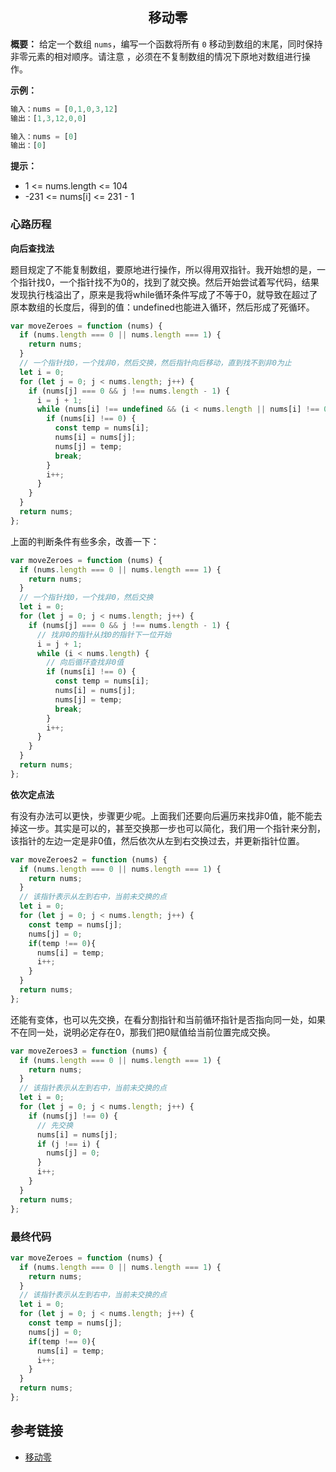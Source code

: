 <h2 align="center" id="移动零">移动零</h2>

**概要：** 给定一个数组 `nums`，编写一个函数将所有 `0` 移动到数组的末尾，同时保持非零元素的相对顺序。请注意 ，必须在不复制数组的情况下原地对数组进行操作。

**示例：**

```js
输入：nums = [0,1,0,3,12]
输出：[1,3,12,0,0]

输入：nums = [0]
输出：[0]
```

**提示：**

- 1 <= nums.length <= 104
- -231 <= nums[i] <= 231 - 1



### 心路历程

**向后查找法**

题目规定了不能复制数组，要原地进行操作，所以得用双指针。我开始想的是，一个指针找0，一个指针找不为0的，找到了就交换。然后开始尝试着写代码，结果发现执行栈溢出了，原来是我将while循环条件写成了不等于0，就导致在超过了原本数组的长度后，得到的值：undefined也能进入循环，然后形成了死循环。

```js
var moveZeroes = function (nums) {
  if (nums.length === 0 || nums.length === 1) {
    return nums;
  }
  // 一个指针找0，一个找非0，然后交换，然后指针向后移动，直到找不到非0为止
  let i = 0;
  for (let j = 0; j < nums.length; j++) {
    if (nums[j] === 0 && j !== nums.length - 1) {
      i = j + 1;
      while (nums[i] !== undefined && (i < nums.length || nums[i] !== 0)) {
        if (nums[i] !== 0) {
          const temp = nums[i];
          nums[i] = nums[j];
          nums[j] = temp;
          break;
        }
        i++;
      }
    }
  }
  return nums;
};
```

上面的判断条件有些多余，改善一下：

```js
var moveZeroes = function (nums) {
  if (nums.length === 0 || nums.length === 1) {
    return nums;
  }
  // 一个指针找0，一个找非0，然后交换
  let i = 0;
  for (let j = 0; j < nums.length; j++) {
    if (nums[j] === 0 && j !== nums.length - 1) {
      // 找非0的指针从找0的指针下一位开始
      i = j + 1;
      while (i < nums.length) {
        // 向后循环查找非0值
        if (nums[i] !== 0) {
          const temp = nums[i];
          nums[i] = nums[j];
          nums[j] = temp;
          break;
        }
        i++;
      }
    }
  }
  return nums;
};
```



**依次定点法**

有没有办法可以更快，步骤更少呢。上面我们还要向后遍历来找非0值，能不能去掉这一步。其实是可以的，甚至交换那一步也可以简化，我们用一个指针来分割，该指针的左边一定是非0值，然后依次从左到右交换过去，并更新指针位置。

```js
var moveZeroes2 = function (nums) {
  if (nums.length === 0 || nums.length === 1) {
    return nums;
  }
  // 该指针表示从左到右中，当前未交换的点
  let i = 0;
  for (let j = 0; j < nums.length; j++) {
    const temp = nums[j];
    nums[j] = 0;
    if(temp !== 0){
      nums[i] = temp;
      i++;
    }
  }
  return nums;
};
```

还能有变体，也可以先交换，在看分割指针和当前循环指针是否指向同一处，如果不在同一处，说明必定存在0，那我们把0赋值给当前位置完成交换。

```js
var moveZeroes3 = function (nums) {
  if (nums.length === 0 || nums.length === 1) {
    return nums;
  }
  // 该指针表示从左到右中，当前未交换的点
  let i = 0;
  for (let j = 0; j < nums.length; j++) {
    if (nums[j] !== 0) {
      // 先交换
      nums[i] = nums[j];
      if (j !== i) {
        nums[j] = 0;
      }
      i++;
    }
  }
  return nums;
};
```



### 最终代码

```js
var moveZeroes = function (nums) {
  if (nums.length === 0 || nums.length === 1) {
    return nums;
  }
  // 该指针表示从左到右中，当前未交换的点
  let i = 0;
  for (let j = 0; j < nums.length; j++) {
    const temp = nums[j];
    nums[j] = 0;
    if(temp !== 0){
      nums[i] = temp;
      i++;
    }
  }
  return nums;
};
```



## 参考链接

- [移动零](https://leetcode.cn/problems/move-zeroes/description/?envType=study-plan-v2&envId=top-100-liked)

